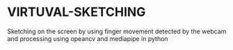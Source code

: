 # VIRTUVAL-SKETCHING
Sketching on the screen by using finger movement detected by the webcam and processing using opeancv and mediapipe in python
